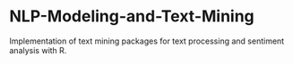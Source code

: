 # NLP-Modeling-and-Text-Mining
Implementation of text mining packages for text processing and sentiment analysis with R.
